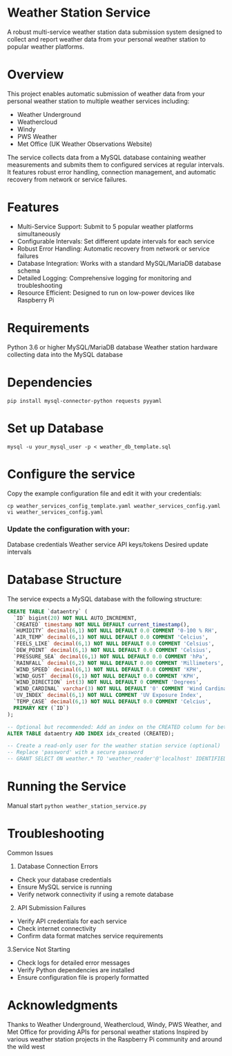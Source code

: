 # Weather Station Service
A robust multi-service weather station data submission system designed to collect and report weather data from your personal weather station to popular weather platforms.

# Overview
This project enables automatic submission of weather data from your personal weather station to multiple weather services including:

- Weather Underground
- Weathercloud
- Windy
- PWS Weather
- Met Office (UK Weather Observations Website)
  
The service collects data from a MySQL database containing weather measurements and submits them to configured services at regular intervals. It features robust error handling, connection management, and automatic recovery from network or service failures.

# Features
- Multi-Service Support: Submit to 5 popular weather platforms simultaneously
- Configurable Intervals: Set different update intervals for each service
- Robust Error Handling: Automatic recovery from network or service failures
- Database Integration: Works with a standard MySQL/MariaDB database schema
- Detailed Logging: Comprehensive logging for monitoring and troubleshooting
- Resource Efficient: Designed to run on low-power devices like Raspberry Pi

# Requirements
Python 3.6 or higher
MySQL/MariaDB database
Weather station hardware collecting data into the MySQL database

# Dependencies
`pip install mysql-connector-python requests pyyaml`

# Set up Database
`mysql -u your_mysql_user -p < weather_db_template.sql`

# Configure the service
Copy the example configuration file and edit it with your credentials:

`cp weather_services_config_template.yaml weather_services_config.yaml`  
`vi weather_services_config.yaml`

### Update the configuration with your:

Database credentials
Weather service API keys/tokens
Desired update intervals

# Database Structure
The service expects a MySQL database with the following structure:

```sql
CREATE TABLE `dataentry` (  
  `ID` bigint(20) NOT NULL AUTO_INCREMENT,  
  `CREATED` timestamp NOT NULL DEFAULT current_timestamp(),  
  `HUMIDITY` decimal(6,1) NOT NULL DEFAULT 0.0 COMMENT '0-100 % RH',  
  `AIR_TEMP` decimal(6,1) NOT NULL DEFAULT 0.0 COMMENT 'Celcius',  
  `FEELS_LIKE` decimal(6,1) NOT NULL DEFAULT 0.0 COMMENT 'Celsius',  
  `DEW_POINT` decimal(6,1) NOT NULL DEFAULT 0.0 COMMENT 'Celsius',  
  `PRESSURE_SEA` decimal(6,1) NOT NULL DEFAULT 0.0 COMMENT 'hPa',  
  `RAINFALL` decimal(6,2) NOT NULL DEFAULT 0.00 COMMENT 'Millimeters',  
  `WIND_SPEED` decimal(6,1) NOT NULL DEFAULT 0.0 COMMENT 'KPH',  
  `WIND_GUST` decimal(6,1) NOT NULL DEFAULT 0.0 COMMENT 'KPH',  
  `WIND_DIRECTION` int(3) NOT NULL DEFAULT 0 COMMENT 'Degrees',  
  `WIND_CARDINAL` varchar(3) NOT NULL DEFAULT '0' COMMENT 'Wind Cardinal',  
  `UV_INDEX` decimal(6,1) NOT NULL COMMENT 'UV Exposure Index',  
  `TEMP_CASE` decimal(6,1) NOT NULL DEFAULT 0.0 COMMENT 'Celcius',  
  PRIMARY KEY (`ID`)  
);

-- Optional but recommended: Add an index on the CREATED column for better query performance  
ALTER TABLE dataentry ADD INDEX idx_created (CREATED);  

-- Create a read-only user for the weather station service (optional)  
-- Replace 'password' with a secure password  
-- GRANT SELECT ON weather.* TO 'weather_reader'@'localhost' IDENTIFIED BY 'password';  
```

# Running the Service
Manual start
`python weather_station_service.py`

# Troubleshooting
Common Issues
1. Database Connection Errors
- Check your database credentials
- Ensure MySQL service is running
- Verify network connectivity if using a remote database

2. API Submission Failures
- Verify API credentials for each service
- Check internet connectivity
- Confirm data format matches service requirements

3.Service Not Starting
- Check logs for detailed error messages
- Verify Python dependencies are installed
- Ensure configuration file is properly formatted

# Acknowledgments
Thanks to Weather Underground, Weathercloud, Windy, PWS Weather, and Met Office for providing APIs for personal weather stations
Inspired by various weather station projects in the Raspberry Pi community and around the wild west
